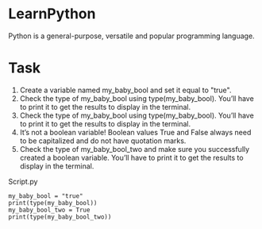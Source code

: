 # LearnPython
Python is a general-purpose, versatile and popular programming language. 

Task 
=
1. Create a variable named my_baby_bool and set it equal to "true".
2. Check the type of my_baby_bool using type(my_baby_bool). You’ll have to print it to get the results to display in the terminal.
2. Check the type of my_baby_bool using type(my_baby_bool). You’ll have to print it to get the results to display in the terminal.
3. It’s not a boolean variable! Boolean values True and False always need to be capitalized and do not have quotation marks.
4. Check the type of my_baby_bool_two and make sure you successfully created a boolean variable. You’ll have to print it to get the results to display in the terminal.


Script.py

```
my_baby_bool = "true"
print(type(my_baby_bool))
my_baby_bool_two = True
print(type(my_baby_bool_two))
```
